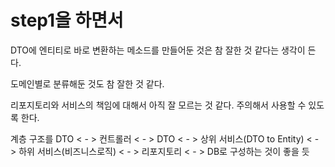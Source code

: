 # step1을 하면서

DTO에 엔티티로 바로 변환하는 메소드를 만들어둔 것은 참 잘한 것 같다는 생각이 든다.

도메인별로 분류해둔 것도 참 잘한 것 같다.

리포지토리와 서비스의 책임에 대해서 아직 잘 모르는 것 같다. 주의해서 사용할 수 있도록 한다.

계층 구조를 DTO < - > 컨트롤러 < - > DTO < - > 상위 서비스(DTO to Entity) < - > 하위 서비스(비즈니스로직) < - > 리포지토리 < - >
DB로 구성하는 것이 좋을 듯